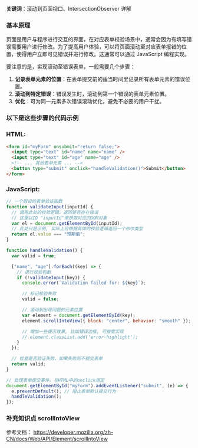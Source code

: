 **关键词**：滚动到页面视口、IntersectionObserver 详解

### 基本原理

页面是用户与程序进行交互的界面，在对应表单校验场景中，通常会因为有填写错误需要用户进行修改。为了提高用户体验，可以将页面滚动至对应表单报错的位置，使得用户立即可见错误并进行修改。这通常可以通过 JavaScript 编程实现。

要注意的是，实现滚动至错误表单，一般需要几个步骤：

1. **记录表单元素的位置**：在表单提交前的适当时间里记录所有表单元素的错误位置。
2. **滚动到特定错误**：错误发生时，滚动到第一个错误的表单元素位置。
3. **优化**：可为同一元素多次错误滚动优化，避免不必要的用户干扰。

### 以下是这些步骤的代码示例

### HTML:

```html
<form id="myForm" onsubmit="return false;">
  <input type="text" id="name" name="name" />
  <input type="text" id="age" name="age" />
  <!-- ... 其他表单元素 ... -->
  <button type="submit" onclick="handleValidation()">Submit</button>
</form>
```

### JavaScript:

```javascript
// 一个假设的表单验证函数
function validateInput(inputId) {
  // 调用此处的校验逻辑，返回是否存在错误
  // 这里以ID "inputId"来获取对应的DOM对象
  var el = document.getElementById(inputId);
  // 此处只是示例, 实际上应根据具体的校验逻辑返回一个布尔类型
  return el.value === "预期值";
}

function handleValidation() {
  var valid = true;

  ["name", "age"].forEach((key) => {
    // 进行校验判断
    if (!validateInput(key)) {
      console.error(`Validation failed for: ${key}`);

      // 标记校验失败
      valid = false;

      // 滚动到出现问题的元素位置
      var element = document.getElementById(key);
      element.scrollIntoView({ block: "center", behavior: "smooth" });

      // 增加一些提示效果, 比如错误边框, 可按需实现
      // element.classList.add('error-highlight');
    }
  });

  // 检查是否验证失败，如果失败则不提交表单
  return valid;
}

// 处理表单提交事件，与HTML中的onclick绑定
document.getElementById("myForm").addEventListener("submit", (e) => {
  e.preventDefault(); // 阻止表单默认提交行为
  handleValidation();
});
```

### 补充知识点 scrollIntoView

参考文档： https://developer.mozilla.org/zh-CN/docs/Web/API/Element/scrollIntoView
